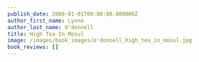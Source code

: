 ```yaml
---
publish_date: 2008-01-01T00:00:00.000000Z
author_first_name: Lynne
author_last_name: O'donnell
title: High Tea In Mosul
image: /images/book_images/o'donnell_high_tea_in_mosul.jpg
book_reviews: []
---
```

